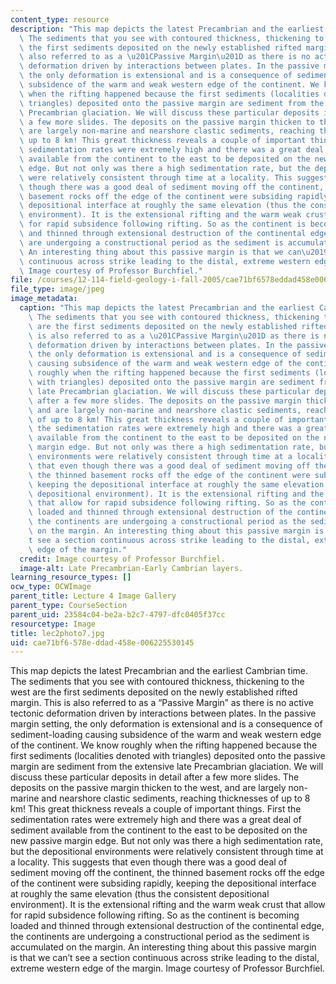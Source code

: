 ```yaml
---
content_type: resource
description: "This map depicts the latest Precambrian and the earliest Cambrian time.\
  \ The sediments that you see with contoured thickness, thickening to the west are\
  \ the first sediments deposited on the newly established rifted margin. This is\
  \ also referred to as a \u201CPassive Margin\u201D as there is no active tectonic\
  \ deformation driven by interactions between plates. In the passive margin setting,\
  \ the only deformation is extensional and is a consequence of sediment-loading causing\
  \ subsidence of the warm and weak western edge of the continent. We know roughly\
  \ when the rifting happened because the first sediments (localities denoted with\
  \ triangles) deposited onto the passive margin are sediment from the extensive late\
  \ Precambrian glaciation. We will discuss these particular deposits in detail after\
  \ a few more slides. The deposits on the passive margin thicken to the west, and\
  \ are largely non-marine and nearshore clastic sediments, reaching thicknesses of\
  \ up to 8 km! This great thickness reveals a couple of important things. First the\
  \ sedimentation rates were extremely high and there was a great deal of sediment\
  \ available from the continent to the east to be deposited on the new passive margin\
  \ edge. But not only was there a high sedimentation rate, but the depositional environments\
  \ were relatively consistent through time at a locality. This suggests that even\
  \ though there was a good deal of sediment moving off the continent, the thinned\
  \ basement rocks off the edge of the continent were subsiding rapidly, keeping the\
  \ depositional interface at roughly the same elevation (thus the consistent depositional\
  \ environment). It is the extensional rifting and the warm weak crust that allow\
  \ for rapid subsidence following rifting. So as the continent is becoming loaded\
  \ and thinned through extensional destruction of the continental edge, the continents\
  \ are undergoing a constructional period as the sediment is accumulated on the margin.\
  \ An interesting thing about this passive margin is that we can\u2019t see a section\
  \ continuous across strike leading to the distal, extreme western edge of the margin.\
  \ Image courtesy of Professor Burchfiel."
file: /courses/12-114-field-geology-i-fall-2005/cae71bf6578eddad458e006225530145_lec2photo7.jpg
file_type: image/jpeg
image_metadata:
  caption: "This map depicts the latest Precambrian and the earliest Cambrian time.\
    \ The sediments that you see with contoured thickness, thickening to the west\
    \ are the first sediments deposited on the newly established rifted margin. This\
    \ is also referred to as a \u201CPassive Margin\u201D as there is no active tectonic\
    \ deformation driven by interactions between plates. In the passive margin setting,\
    \ the only deformation is extensional and is a consequence of sediment-loading\
    \ causing subsidence of the warm and weak western edge of the continent. We know\
    \ roughly when the rifting happened because the first sediments (localities denoted\
    \ with triangles) deposited onto the passive margin are sediment from the extensive\
    \ late Precambrian glaciation. We will discuss these particular deposits in detail\
    \ after a few more slides. The deposits on the passive margin thicken to the west,\
    \ and are largely non-marine and nearshore clastic sediments, reaching thicknesses\
    \ of up to 8 km! This great thickness reveals a couple of important things. First\
    \ the sedimentation rates were extremely high and there was a great deal of sediment\
    \ available from the continent to the east to be deposited on the new passive\
    \ margin edge. But not only was there a high sedimentation rate, but the depositional\
    \ environments were relatively consistent through time at a locality. This suggests\
    \ that even though there was a good deal of sediment moving off the continent,\
    \ the thinned basement rocks off the edge of the continent were subsiding rapidly,\
    \ keeping the depositional interface at roughly the same elevation (thus the consistent\
    \ depositional environment). It is the extensional rifting and the warm weak crust\
    \ that allow for rapid subsidence following rifting. So as the continent is becoming\
    \ loaded and thinned through extensional destruction of the continental edge,\
    \ the continents are undergoing a constructional period as the sediment is accumulated\
    \ on the margin. An interesting thing about this passive margin is that we can\u2019\
    t see a section continuous across strike leading to the distal, extreme western\
    \ edge of the margin."
  credit: Image courtesy of Professor Burchfiel.
  image-alt: Late Precambrian-Early Cambrian layers.
learning_resource_types: []
ocw_type: OCWImage
parent_title: Lecture 4 Image Gallery
parent_type: CourseSection
parent_uid: 23584c04-be2a-b2c7-4797-dfc0405f37cc
resourcetype: Image
title: lec2photo7.jpg
uid: cae71bf6-578e-ddad-458e-006225530145
---
```

This map depicts the latest Precambrian and the earliest Cambrian time. The sediments that you see with contoured thickness, thickening to the west are the first sediments deposited on the newly established rifted margin. This is also referred to as a “Passive Margin” as there is no active tectonic deformation driven by interactions between plates. In the passive margin setting, the only deformation is extensional and is a consequence of sediment-loading causing subsidence of the warm and weak western edge of the continent. We know roughly when the rifting happened because the first sediments (localities denoted with triangles) deposited onto the passive margin are sediment from the extensive late Precambrian glaciation. We will discuss these particular deposits in detail after a few more slides. The deposits on the passive margin thicken to the west, and are largely non-marine and nearshore clastic sediments, reaching thicknesses of up to 8 km! This great thickness reveals a couple of important things. First the sedimentation rates were extremely high and there was a great deal of sediment available from the continent to the east to be deposited on the new passive margin edge. But not only was there a high sedimentation rate, but the depositional environments were relatively consistent through time at a locality. This suggests that even though there was a good deal of sediment moving off the continent, the thinned basement rocks off the edge of the continent were subsiding rapidly, keeping the depositional interface at roughly the same elevation (thus the consistent depositional environment). It is the extensional rifting and the warm weak crust that allow for rapid subsidence following rifting. So as the continent is becoming loaded and thinned through extensional destruction of the continental edge, the continents are undergoing a constructional period as the sediment is accumulated on the margin. An interesting thing about this passive margin is that we can’t see a section continuous across strike leading to the distal, extreme western edge of the margin. Image courtesy of Professor Burchfiel.

